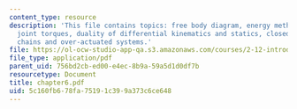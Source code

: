 ```yaml
---
content_type: resource
description: 'This file contains topics: free body diagram, energy method and equivalent
  joint torques, duality of differential kinematics and statics, closed-loop kinematic
  chains and over-actuated systems.'
file: https://ol-ocw-studio-app-qa.s3.amazonaws.com/courses/2-12-introduction-to-robotics-fall-2005/5c160fb678fa75191c399a373c6ce648_chapter6.pdf
file_type: application/pdf
parent_uid: 756bd2cb-ed00-e4ec-8b9a-59a5d1d0df7b
resourcetype: Document
title: chapter6.pdf
uid: 5c160fb6-78fa-7519-1c39-9a373c6ce648
---
```

